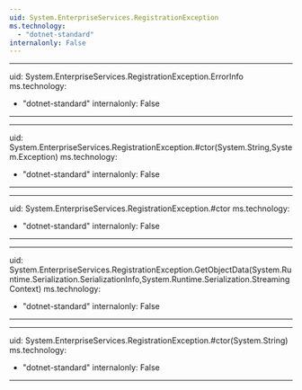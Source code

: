 ```yaml
---
uid: System.EnterpriseServices.RegistrationException
ms.technology: 
  - "dotnet-standard"
internalonly: False
---
```


---
uid: System.EnterpriseServices.RegistrationException.ErrorInfo
ms.technology: 
  - "dotnet-standard"
internalonly: False
---

---
uid: System.EnterpriseServices.RegistrationException.#ctor(System.String,System.Exception)
ms.technology: 
  - "dotnet-standard"
internalonly: False
---

---
uid: System.EnterpriseServices.RegistrationException.#ctor
ms.technology: 
  - "dotnet-standard"
internalonly: False
---

---
uid: System.EnterpriseServices.RegistrationException.GetObjectData(System.Runtime.Serialization.SerializationInfo,System.Runtime.Serialization.StreamingContext)
ms.technology: 
  - "dotnet-standard"
internalonly: False
---

---
uid: System.EnterpriseServices.RegistrationException.#ctor(System.String)
ms.technology: 
  - "dotnet-standard"
internalonly: False
---

